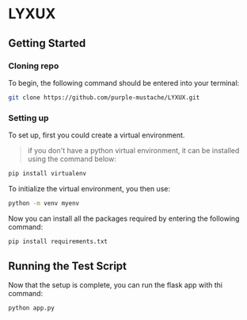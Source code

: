 # LYXUX

## Getting Started

### Cloning repo

To begin, the following command should be entered into your terminal:

```bash
git clone https://github.com/purple-mustache/LYXUX.git
```


### Setting up 

To set up, first you could create a virtual environment. 

>if you don't have a python virtual environment, it can be installed using the command below:

```bash
pip install virtualenv
```

To initialize the virtual environment, you then use:
```bash
python -m venv myenv
```

Now you can install all the packages required by entering the following command:
```bash
pip install requirements.txt
```

## Running the Test Script
Now that the setup is complete, you can run the flask app with thi command:
```bash
python app.py
```
